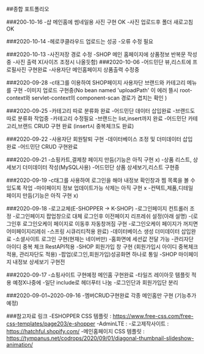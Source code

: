 ##종합 포트폴리오

###200-10-16
-샵 메인홈에 썸네일용 사진 구현 OK
-사진 업로드후 폴더 새로고침 OK

###2020-10-14
-헤로쿠클라우드 업로드는 성공
-오류 수정 필요

###2020-10-13
-사진저장 경로 수정
-SHOP 메인 홈페이지에 상품정보 반복문 작성중
-사진 출력 X(사이즈 조정시 나올듯함)
###2020-10-06
-어드민단 뷰,리스트에 프로필사진 구현완료
-사용자단 메인홈페이지 상품출력 수정중 

###2020-09-28
-c태그를 이용하여 SHOP페이지 사용자단 브랜드와 카테고리 메뉴를 구현
-이미지 업로드 구현중(No bean named 'uploadPath' 이 에러 뜰시 root-context와 servlet-context의 component-scan 경로가 겹치는 확인 )

###2020-09-25
-카테고리 따로 분류화 완료
-어드민단 데이터 삽입완료
-브랜드도 따로 분류화 작업중
-카테고리 수정필요
-브랜드는 list,insert까지 완료
-어드민단 카테고리,브랜드 CRUD 구현 완료 (insert시 중복체크도 완료)

###2020-09-22
-사용자단 회원탈퇴 구현
-데이터베이스 조정 및 더미데이터 삽입 완료
-어드민단 CRUD 구현완료 

###2020-09-21
-쇼핑카트,결제창 페이지 만듬(기능은 아직 구현 x)
-상품 리스트, 상세보기 더미데이터 작성(MySQL사용)
-어드민단 상품 상세보기,리스트 구현중 

###2020-09-19
-c태그를 사용하여 로그인을 해야 내정보 확인창과 찜 목록을  볼 수 있도록 작업
-마이페이지 정보 업데이트가능 삭제는 아직 구현 x
-컨텍트,제품,디테일 페이지 만듬(기능은 아직 구현 x)

###2020-09-18
-로고교체(E-SHOPPER -> K-SHOP)
-로그인페이지 컨트롤러 조정
-로그인페이지 팝업창으로 대체 로그인후 이전페이지 리프레쉬 설정(아래 설명)
-(로그인후 로그인오케이 페이지로 이동후 자동창꺼짐 구현
-로그인오케이 페이지가 꺼지면 어미페이지리레쉬
-스프링 시큐리티적용 완료) 
-데이터베이스 생성 더미데이터 삽입완료
-소셜사이트 로그인 구현(현재는 네이버만)
-홈화면에 세션값 전달 가능
-관리자단 아이디 중복 체크 RestAPI적용
-SHOP 회원가입 창 구현 (회원가입시 아이디 중복체크 적용, 관리자단도 적용)
-팝업(로그인,회원가입)성공화면 하나로 통일
-SHOP 마이페이지 내정보 상세보기 구현전


###2020-09-17
-쇼핑사이트 구현예정 메인홈 구현완료
-타일즈 레이아웃 템플릿 적용 예정X나중에
-일단 include로 헤더푸터 나눔
-로그인단과 회원가입단 분리

###2020-09-01~2020-09-16
-멤버CRUD구현완료 각종 메인홈만 구현 (기능추가예정)

###참고자료 링크
-ESHOPPER CSS 템플릿 : https://www.free-css.com/free-css-templates/page203/e-shopper
-AdminLTE :
-로고제작사이트 : https://hatchful.shopify.com/
-메인홈페이지 CSS 템플릿 : https://tympanus.net/codrops/2020/09/01/diagonal-thumbnail-slideshow-animation/
